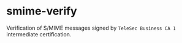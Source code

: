 # smime-verify

Verification of S/MIME messages signed by `TeleSec Business CA 1` intermediate certification.